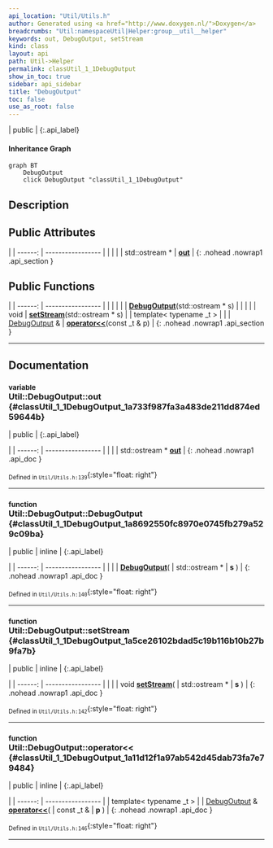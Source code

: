 ```yaml
---
api_location: "Util/Utils.h"
author: Generated using <a href="http://www.doxygen.nl/">Doxygen</a>
breadcrumbs: "Util:namespaceUtil|Helper:group__util__helper"
keywords: out, DebugOutput, setStream
kind: class
layout: api
path: Util->Helper
permalink: classUtil_1_1DebugOutput
show_in_toc: true
sidebar: api_sidebar
title: "DebugOutput"
toc: false
use_as_root: false
---
```


| public |
{:.api_label}

#### Inheritance Graph

```mermaid
graph BT
	DebugOutput
	click DebugOutput "classUtil_1_1DebugOutput"
```

## Description





## Public Attributes

|
| ------: | ----------------- |
|  | |
| std::ostream * | **[out](#classUtil_1_1DebugOutput_1a733f987fa3a483de211dd874ed59644b)**  |
{: .nohead .nowrap1 .api_section }


## Public Functions

|
| ------: | ----------------- |
|  | |
|  | **[DebugOutput](#classUtil_1_1DebugOutput_1a8692550fc8970e0745fb279a529c09ba)**(std::ostream * s) |
|  | |
| void | **[setStream](#classUtil_1_1DebugOutput_1a5ce26102bdad5c19b116b10b27b9fa7b)**(std::ostream * s) |
| template< typename _t  >  | |
| [DebugOutput](classUtil_1_1DebugOutput) & | **[operator&lt;&lt;](#classUtil_1_1DebugOutput_1a11d12f1a97ab542d45dab73fa7e79484)**(const _t & p) |
{: .nohead .nowrap1 .api_section }


-------------------------------------------------------------------

## Documentation

### <small>variable</small><br/> Util::DebugOutput::out {#classUtil_1_1DebugOutput_1a733f987fa3a483de211dd874ed59644b}

| public |
{:.api_label}

|
| ------: | ----------------- |
|  |
| std::ostream * **[out](#classUtil_1_1DebugOutput_1a733f987fa3a483de211dd874ed59644b)**  |
{: .nohead .nowrap1 .api_doc }





<sub>Defined in `Util/Utils.h:139`</sub>{:style="float: right"}

-------------------------------------------------------------------

### <small>function</small><br/> Util::DebugOutput::DebugOutput {#classUtil_1_1DebugOutput_1a8692550fc8970e0745fb279a529c09ba}

| public | inline |
{:.api_label}

|
| ------: | ----------------- |
|  |
|  **[DebugOutput](#classUtil_1_1DebugOutput_1a8692550fc8970e0745fb279a529c09ba)**( | std::ostream * | **s** ) |
{: .nohead .nowrap1 .api_doc }





<sub>Defined in `Util/Utils.h:140`</sub>{:style="float: right"}

-------------------------------------------------------------------

### <small>function</small><br/> Util::DebugOutput::setStream {#classUtil_1_1DebugOutput_1a5ce26102bdad5c19b116b10b27b9fa7b}

| public | inline |
{:.api_label}

|
| ------: | ----------------- |
|  |
| void **[setStream](#classUtil_1_1DebugOutput_1a5ce26102bdad5c19b116b10b27b9fa7b)**( | std::ostream * | **s** ) |
{: .nohead .nowrap1 .api_doc }





<sub>Defined in `Util/Utils.h:142`</sub>{:style="float: right"}

-------------------------------------------------------------------

### <small>function</small><br/> Util::DebugOutput::operator&lt;&lt; {#classUtil_1_1DebugOutput_1a11d12f1a97ab542d45dab73fa7e79484}

| public | inline |
{:.api_label}

|
| ------: | ----------------- |
| template< typename _t  > |
| [DebugOutput](classUtil_1_1DebugOutput) & **[operator&lt;&lt;](#classUtil_1_1DebugOutput_1a11d12f1a97ab542d45dab73fa7e79484)**( | const _t & | **p** ) |
{: .nohead .nowrap1 .api_doc }





<sub>Defined in `Util/Utils.h:146`</sub>{:style="float: right"}

-------------------------------------------------------------------

